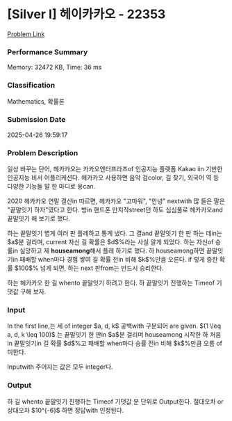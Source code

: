 <!-- Official English translation (US) — human-reviewed -->
<!-- Original: README.md -->
<!-- Translation generated: 2025-10-26 16:46:49 UTC -->

# [Silver I] 헤이카카오 - 22353 

[Problem Link](https://www.acmicpc.net/problem/22353) 

### Performance Summary

Memory: 32472 KB, Time: 36 ms

### Classification

Mathematics, 확률론

### Submission Date

2025-04-26 19:59:17

### Problem Description

<p>일상 바꾸는 단어, 헤카카오는 카카오엔터프라즈of 인공지능 플랫폼 Kakao iin 기반한 인공지능 비서 어플리케션다. 헤카카오 사용하면 음악 검color, 길 찾기, 외국어 역 등 다양한 기능들 말 한 마디로 용can.</p>

<p>2020 헤카카오 연말 결산in 따르면, 헤카카오 "고마워", "안녕" nextwith 많 들은 말은 "끝말잇기 하자"였다고 한다. 방in 핸드폰 만지작street던 하도 심심풀로 헤카카오and 끝말잇기 해 보기로 했다.</p>

<p>하는 끝말잇기 볍게 여러 판 플레하고 통계 냈다. 그 결and 끝말잇기 한 판 하는 데in는 $a$분 걸리며, current 자신 길 확률은 $d$%라는 사실 알게 되었다. 하는 자신of 승률in 실망하고 제 <strong>houseamong</strong>해서 플레 하기로 했다. 하 houseamong하면 끝말잇기in 패배할 when마다 경험 쌓여 길 확률 전in 비해 $k$%만큼 오른다. if 렇게 증한 확률 $100$% 넘게 되면, 하는 next 판from는 반드시 승리한다.</p>

<p>하는 헤카카오 한  길 whento 끝말잇기 하려고 한다. 하 끝말잇기 진행하는 Timeof 기댓값 구해 보자.</p>

### Input 

 <p>In the first line,는 세 of integer $a, d, k$ 공백with 구분되어 are given. $(1 \leq a, d, k \leq 100)$ 는 끝말잇기 한 판in $a$분 걸리며 houseamong 시작한 하 처음in 끝말잇기in 길 확률 $d$%고 패배할 when마다 승률 전in 비해 $k$%만큼 오름 of미한다.</p>

<p>Inputwith 주어지는 값은 모두 integer다.</p>

### Output 

 <p>하 길 whento 끝말잇기 진행하는 Timeof 기댓값 분 단위로 Output한다. 절대오차 or 상대오차 $10^{-6}$ 하면 정답with 인정된다.</p>

